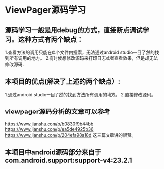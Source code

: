 # ViewPager源码学习
## 源码学习一般是用debug的方式，直接断点调试学习。这种方式有两个缺点：
1.查看方法的调用只能在单个文件内搜索，无法通过android studio一目了然的找到所有调用的地方。
2.有时候想修改源码来打印日志或者查看效果，但是却无法修改源码.
## 本项目的优点(解决了上述的两个缺点）:
1.通过android studio一目了然的找到方法所有调用的地方。
2.直接修改源码。
## viewpager源码分析的文章可以参考
https://www.jianshu.com/p/b0830f9b44bb
https://www.jianshu.com/p/ea5de4925b36
https://www.jianshu.com/p/204efa98a18d
这三篇文章讲的很赞。
## 本项目中android源码部分来自于com.android.support:support-v4:23.2.1
